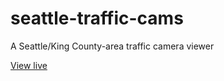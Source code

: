 # seattle-traffic-cams
A Seattle/King County-area traffic camera viewer

[View live](https://the-sink.github.io/seattle-traffic-cams/public/)
